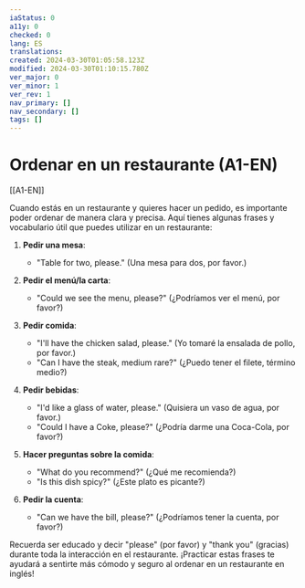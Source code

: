 ```yaml
---
iaStatus: 0
a11y: 0
checked: 0
lang: ES
translations: 
created: 2024-03-30T01:05:58.123Z
modified: 2024-03-30T01:10:15.780Z
ver_major: 0
ver_minor: 1
ver_rev: 1
nav_primary: []
nav_secondary: []
tags: []
---
```

# Ordenar en un restaurante (A1-EN)

[[A1-EN]]

Cuando estás en un restaurante y quieres hacer un pedido, es importante poder ordenar de manera clara y precisa. Aquí tienes algunas frases y vocabulario útil que puedes utilizar en un restaurante:

1. **Pedir una mesa**:
   - "Table for two, please." (Una mesa para dos, por favor.)

2. **Pedir el menú/la carta**:
   - "Could we see the menu, please?" (¿Podríamos ver el menú, por favor?)

3. **Pedir comida**:
   - "I'll have the chicken salad, please." (Yo tomaré la ensalada de pollo, por favor.)
   - "Can I have the steak, medium rare?" (¿Puedo tener el filete, término medio?)

4. **Pedir bebidas**:
   - "I'd like a glass of water, please." (Quisiera un vaso de agua, por favor.)
   - "Could I have a Coke, please?" (¿Podría darme una Coca-Cola, por favor?)

5. **Hacer preguntas sobre la comida**:
   - "What do you recommend?" (¿Qué me recomienda?)
   - "Is this dish spicy?" (¿Este plato es picante?)

6. **Pedir la cuenta**:
   - "Can we have the bill, please?" (¿Podríamos tener la cuenta, por favor?)

Recuerda ser educado y decir "please" (por favor) y "thank you" (gracias) durante toda la interacción en el restaurante. ¡Practicar estas frases te ayudará a sentirte más cómodo y seguro al ordenar en un restaurante en inglés!
